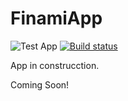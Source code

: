 # FinamiApp

![Test App](https://github.com/decode9/FinamiApp/actions/workflows/main.yml/badge.svg?branch=dev)  [![Build status](https://build.appcenter.ms/v0.1/apps/e1414162-cbe4-4b35-9fb2-9ae90b8b7248/branches/dev/badge)](https://appcenter.ms)

App in construcction.

Coming Soon!
